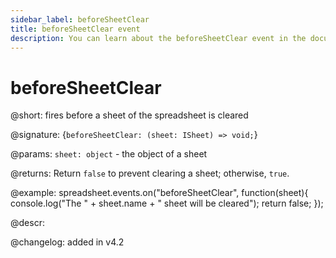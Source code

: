 ```yaml
---
sidebar_label: beforeSheetClear
title: beforeSheetClear event
description: You can learn about the beforeSheetClear event in the documentation of the DHTMLX JavaScript Spreadsheet library. Browse developer guides and API reference, try out code examples and live demos, and download a free 30-day evaluation version of DHTMLX Spreadsheet.
---
```


# beforeSheetClear

@short: fires before a sheet of the spreadsheet is cleared

@signature: {`beforeSheetClear: (sheet: ISheet) => void;`}

@params:
`sheet: object` - the object of a sheet

@returns:
Return `false` to prevent clearing a sheet; otherwise, `true`.

@example:
spreadsheet.events.on("beforeSheetClear", function(sheet){
    console.log("The " + sheet.name + " sheet will be cleared");
    return false;
});

@descr:

@changelog: added in v4.2
